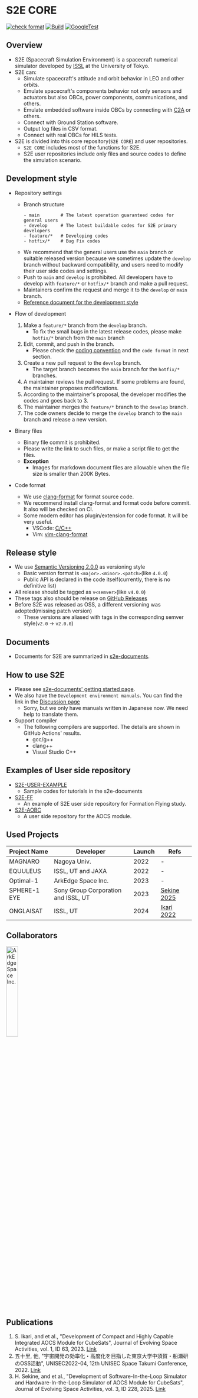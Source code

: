 # S2E CORE
[![check format](https://github.com/ut-issl/s2e-core/actions/workflows/check-format.yml/badge.svg)](https://github.com/ut-issl/s2e-core/actions/workflows/check-format.yml)
[![Build](https://github.com/ut-issl/s2e-core/actions/workflows/build.yml/badge.svg)](https://github.com/ut-issl/s2e-core/actions/workflows/build.yml)
[![GoogleTest](https://github.com/ut-issl/s2e-core/actions/workflows/google-test.yml/badge.svg)](https://github.com/ut-issl/s2e-core/actions/workflows/google-test.yml)

## Overview

- S2E (Spacecraft Simulation Environment) is a spacecraft numerical simulator developed by [ISSL](https://www.space.t.u-tokyo.ac.jp/nlab/index_e.html) at the University of Tokyo.
- S2E can:
  - Simulate spacecraft's attitude and orbit behavior in LEO and other orbits.
  - Emulate spacecraft's components behavior not only sensors and actuators but also OBCs, power components, communications, and others.
  - Emulate embedded software inside OBCs by connecting with [C2A](https://github.com/ut-issl/c2a-core) or others.
  - Connect with Ground Station software.
  - Output log files in CSV format.
  - Connect with real OBCs for HILS tests.
- S2E is divided into this core repository(`S2E CORE`) and user repositories. 
  - `S2E CORE` includes most of the functions for S2E.
  - S2E user repositories include only files and source codes to define the simulation scenario. 

## Development style
- Repository settings
  - Branch structure
    ```
    - main        # The latest operation guaranteed codes for general users
    - develop     # The latest buildable codes for S2E primary developers
    - feature/*   # Developing codes
    - hotfix/*    # Bug Fix codes
    ```
  - We recommend that the general users use the `main` branch or suitable released version because we sometimes update the `develop` branch without backward compatibility, and users need to modify their user side codes and settings.
  - Push to `main` and `develop` is prohibited. All developers have to develop with `feature/*` or `hotfix/*` branch and make a pull request.
  - Maintainers confirm the request and merge it to the `develop` or `main` branch.
  - [Reference document for the development style](https://nvie.com/posts/a-successful-git-branching-model/) 

- Flow of development
  1. Make a `feature/*` branch from the `develop` branch.
     - To fix the small bugs in the latest release codes, please make `hotfix/*` branch from the `main` branch
  2. Edit, commit, and push in the branch.
     - Please check the [coding convention](https://github.com/ut-issl/s2e-documents/blob/develop/General/CodingConvention.md) and the `code format` in next section.
  3. Create a new pull request to the `develop` branch.
     - The target branch becomes the `main` branch for the `hotfix/*` branches.
  4. A maintainer reviews the pull request. If some problems are found, the maintainer proposes modifications.
  5. According to the maintainer's proposal, the developer modifies the codes and goes back to 3.
  6. The maintainer merges the `feature/*` branch to the `develop` branch.
  7. The code owners decide to merge the `develop` branch to the `main` branch and release a new version.

- Binary files
  - Binary file commit is prohibited.
  - Please write the link to such files, or make a script file to get the files.
  - **Exception**
    - Images for markdown document files are allowable when the file size is smaller than 200K Bytes.

- Code format
  - We use [clang-format](https://clang.llvm.org/docs/ClangFormat.html) for format source code.
  - We recommend install clang-format and format code before commit. It also will be checked on CI.
  - Some modern editor has plugin/extension for code format. It will be very useful.
    - VSCode: [C/C++](https://marketplace.visualstudio.com/items?itemName=ms-vscode.cpptools)
    - Vim: [vim-clang-format](https://github.com/rhysd/vim-clang-format)

## Release style

- We use [Semantic Versioning 2.0.0](https://semver.org/) as versioning style
  - Basic version format is `<major>.<minor>.<patch>`(like `4.0.0`)
  - Public API is declared in the code itself(currently, there is no definitive list)
- All release should be tagged as `v<semver>`(like `v4.0.0`)
- These tags also should be release on [GitHub Releases](https://github.com/ut-issl/s2e-core/releases)
- Before S2E was released as OSS, a different versioning was adopted(missing patch version)
  - These versions are aliased with tags in the corresponding semver style(`v2.0` -> `v2.0.0`)

## Documents

- Documents for S2E are summarized in [s2e-documents](https://github.com/ut-issl/s2e-documents).

## How to use S2E

- Please see [s2e-documents' getting started page](https://github.com/ut-issl/s2e-documents/blob/develop/Tutorials/GettingStarted.md).
- We also have the `Development environment manuals`. You can find the link in the [Discussion page](https://github.com/ut-issl/s2e-core/discussions)
  - Sorry, but we only have manuals written in Japanese now. We need help to translate them.
- Support compiler
  - The following compilers are supported. The details are shown in GitHub Actions' results.
    - gcc/g++
    - clang++
    - Visual Studio C++

## Examples of User side repository

- [S2E-USER-EXAMPLE](https://github.com/ut-issl/s2e-user-example)
  - Sample codes for tutorials in the s2e-documents
- [S2E-FF](https://github.com/ut-issl/s2e-ff)
  - An example of S2E user side repository for Formation Flying study.
- [S2E-AOBC](https://github.com/ut-issl/s2e-aobc)
  - A user side repository for the AOCS module.

## Used Projects

| Project Name          | Developer                             | Launch  | Refs       |
| ----------------------| ------------------------------------  | ------- | ---------- |
| MAGNARO               | Nagoya Univ.                          | 2022    | -          |
| EQUULEUS              | ISSL, UT and JAXA                     | 2022    | -          |
| Optimal-1             | ArkEdge Space Inc.                    | 2023    | -          |
| SPHERE-1 EYE          | Sony Group Corporation and ISSL, UT   | 2023    | [Sekine 2025](https://doi.org/10.57350/jesa.228) |
| ONGLAISAT             | ISSL, UT                              | 2024    | [Ikari 2022](https://doi.org/10.57350/jesa.63) |


## Collaborators

[<img src="./data/img/arkedgespace_logo.png" width="25%" alt="ArkEdge Space Inc.">](https://arkedgespace.com/)


## Publications
1. S. Ikari, and et al., "Development of Compact and Highly Capable Integrated AOCS Module for CubeSats", Journal of Evolving Space Activities, vol. 1, ID 63, 2023. [Link](https://doi.org/10.57350/jesa.63)
1. 五十里, 他, "宇宙開発の効率化・高度化を目指した東京大学中須賀・船瀬研のOSS活動", UNISEC2022-04, 12th UNISEC Space Takumi Conference, 2022. [Link](http://unisec.jp/archives/7836)
1. H. Sekine, and et al., "Development of Software-In-the-Loop Simulator and Hardware-In-the-Loop Simulator of AOCS Module for CubeSats", Journal of Evolving Space Activities, vol. 3, ID 228, 2025. [Link](https://doi.org/10.57350/jesa.228)
